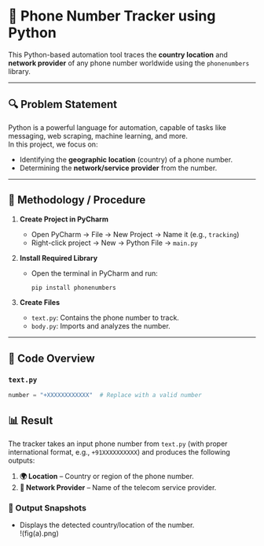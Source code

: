 # 📱 Phone Number Tracker using Python

This Python-based automation tool traces the **country location** and **network provider** of any phone number worldwide using the `phonenumbers` library.

---

## 🔍 Problem Statement

Python is a powerful language for automation, capable of tasks like messaging, web scraping, machine learning, and more.  
In this project, we focus on:

- Identifying the **geographic location** (country) of a phone number.
- Determining the **network/service provider** from the number.

---

## 🧪 Methodology / Procedure

1. **Create Project in PyCharm**
   - Open PyCharm → File → New Project → Name it (e.g., `tracking`)
   - Right-click project → New → Python File → `main.py`

2. **Install Required Library**
   - Open the terminal in PyCharm and run:
     ```bash
     pip install phonenumbers
     ```

3. **Create Files**
   - `text.py`: Contains the phone number to track.
   - `body.py`: Imports and analyzes the number.

---

## 🧾 Code Overview

### `text.py`

```python
number = "+XXXXXXXXXXXX"  # Replace with a valid number
```
## 📊 Result

The tracker takes an input phone number from `text.py` (with proper international format, e.g., `+91XXXXXXXXXX`) and produces the following outputs:

1. **🌍 Location** – Country or region of the phone number.
2. **📡 Network Provider** – Name of the telecom service provider.

### 📸 Output Snapshots

- Displays the detected country/location of the number.  
  !(fig(a).png)
